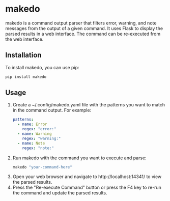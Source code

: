 # makedo

makedo is a command output parser that filters error, warning, and note
messages from the output of a given command. It uses Flask to display the
parsed results in a web interface.  The command can be re-executed from
the web interface.

## Installation

To install makedo, you can use pip:

```bash
pip install makedo
```

## Usage

  1. Create a ~/.config/makedo.yaml file with the patterns you want to match in the command output. For example:
     ```yaml
     patterns:
       - name: Error
         regex: "error:"
       - name: Warning
         regex: "warning:"
       - name: Note
         regex: "note:"
     ```
  2. Run makedo with the command you want to execute and parse:
     ```bash
     makedo "your-command-here"
     ```
  3. Open your web browser and navigate to http://localhost:14341/ to view the parsed results.
  4. Press the "Re-execute Command" button or press the F4 key to re-run the command and update the parsed results.
